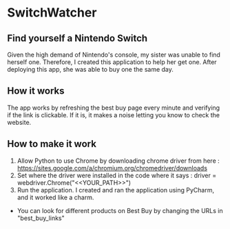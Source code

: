# SwitchWatcher

## Find yourself a Nintendo Switch

Given the high demand of Nintendo's console, my sister was unable to find herself one. Therefore, I created this application to help her get one. After deploying this app, she was able to buy one the same day.

## How it works

The app works by refreshing the best buy page every minute and verifying if the link is clickable. If it is, it makes a noise letting you know to check the website.

## How to make it work

1. Allow Python to use Chrome by downloading chrome driver from here : https://sites.google.com/a/chromium.org/chromedriver/downloads
2. Set where the driver were installed in the code where it says : driver = webdriver.Chrome("<<YOUR_PATH>>")
2. Run the application. I created and ran the application using PyCharm, and it worked like a charm.
  * You can look for different products on Best Buy by changing the URLs in "best_buy_links"
